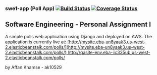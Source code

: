 
### swe1-app (Poll App) [![Build Status](https://app.travis-ci.com/khamseaffan/swe1-app.svg?branch=main)](https://app.travis-ci.com/khamseaffan/swe1-app) [![Coverage Status](https://coveralls.io/repos/github/khamseaffan/swe1-app/badge.svg?branch=main)](https://coveralls.io/github/khamseaffan/swe1-app?branch=main)

## Software Engineering - Personal Assignment I

A simple polls web application using Django and deployed on AWS. The application is currently live at: [[http://mysite.eba-un8yaak3.us-west-2.elasticbeanstalk.com/polls/](http://mysite.eba-un8yaak3.us-west-2.elasticbeanstalk.com/polls/)
](http://qasite-env.eba-iic335ub.us-west-2.elasticbeanstalk.com/polls/)http://qasite-env.eba-iic335ub.us-west-2.elasticbeanstalk.com/polls/

by Affan Khamse - ak10529
